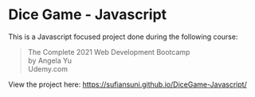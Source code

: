 # Dice Game - Javascript

This is a Javascript focused project done during the following course:

> The Complete 2021 Web Development Bootcamp \
> by Angela Yu \
> Udemy.com

View the project here: https://sufiansuni.github.io/DiceGame-Javascript/